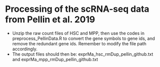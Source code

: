 # Processing of the scRNA-seq data from Pellin et al. 2019
* Unzip the raw count files of HSC and MPP, then use the codes in preprocess_PellinData.R to convert the gene symbols to gene ids, and remove the redundant gene ids. Remember to modify the file path accordingly.
* The output files should then be: exprMa_hsc_rmDup_pellin_github.txt and exprMa_mpp_rmDup_pellin_github.txt
